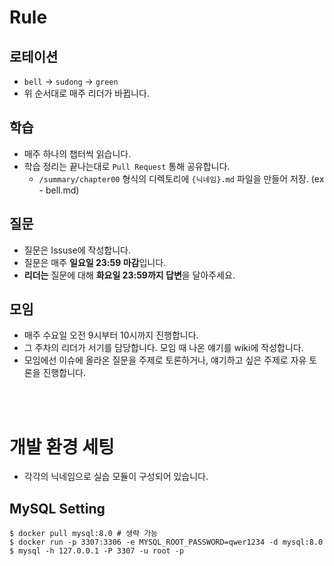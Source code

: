# Rule

## 로테이션

- `bell` -> `sudong` -> `green`
- 위 순서대로 매주 리더가 바뀝니다.

## 학습

- 매주 하나의 챕터씩 읽습니다.
- 학습 정리는 끝나는대로 `Pull Request` 통해 공유합니다.
    - `/summary/chapter00` 형식의 디렉토리에 `{닉네임}.md` 파일을 만들어 저장. (ex - bell.md)

## 질문

- 질문은 Issuse에 작성합니다.
- 질문은 매주 **일요일 23:59 마감**입니다.
- **리더는** 질문에 대해 **화요일 23:59까지 답변**을 달아주세요.

## 모임

- 매주 수요일 오전 9시부터 10시까지 진행합니다.
- 그 주차의 리더가 서기를 담당합니다. 모임 때 나온 얘기를 wiki에 작성합니다.
- 모임에선 이슈에 올라온 질문을 주제로 토론하거나, 얘기하고 싶은 주제로 자유 토론을 진행합니다.

<br/><br/>

# 개발 환경 세팅

- 각각의 닉네임으로 실습 모듈이 구성되어 있습니다.

## MySQL Setting

```shell
$ docker pull mysql:8.0 # 생략 가능
$ docker run -p 3307:3306 -e MYSQL_ROOT_PASSWORD=qwer1234 -d mysql:8.0
$ mysql -h 127.0.0.1 -P 3307 -u root -p
```
